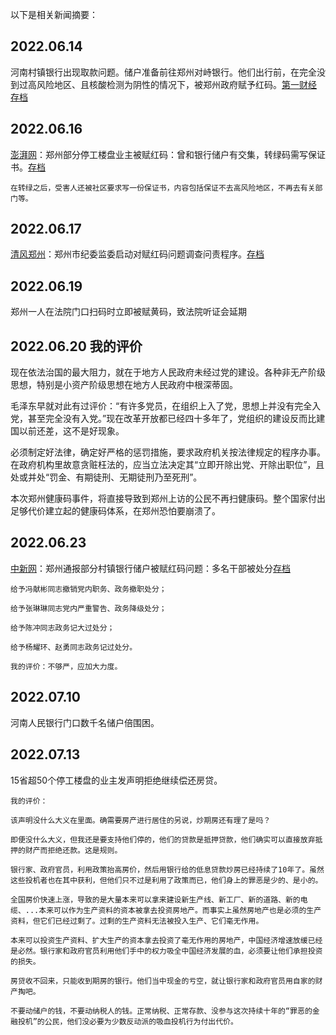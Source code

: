 以下是相关新闻摘要：

2022.06.14
---
  河南村镇银行出现取款问题。储户准备前往郑州对峙银行。他们出行前，在完全没到过高风险地区、且核酸检测为阴性的情况下，被郑州政府赋予红码。<a href="https://www.yicai.com/news/101442733.html" target="_blank">第一财经</a> <a href="https://web.archive.org/web/20220614033931/https://www.yicai.com/news/101442733.html" target="_blank">存档</a>

2022.06.16
---
  <a href="https://www.thepaper.cn/newsDetail_forward_18588728" target="_blank">澎湃网</a>：郑州部分停工楼盘业主被赋红码：曾和银行储户有交集，转绿码需写保证书。<a href="https://web.archive.org/web/20220616034444/https://www.thepaper.cn/newsDetail_forward_18588728" target="_blank">存档</a>

    在转绿之后，受害人还被社区要求写一份保证书，内容包括保证不去高风险地区，不再去有关部门等。

2022.06.17
---
  <a href="https://mp.weixin.qq.com/s/8cOTOcHDT3_JwqMiTiZszA" target="_blank">清风郑州</a>：郑州市纪委监委启动对赋红码问题调查问责程序。<a href="https://web.archive.org/web/20220617120429/https://mp.weixin.qq.com/s/8cOTOcHDT3_JwqMiTiZszA" target="_blank">存档</a>

2022.06.19
---
  郑州一人在法院门口扫码时立即被赋黄码，致法院听证会延期

2022.06.20 我的评价
---
  现在依法治国的最大阻力，就在于地方人民政府未经过党的建设。各种非无产阶级思想，特别是小资产阶级思想在地方人民政府中根深蒂固。

  毛泽东早就对此有过评价：“有许多党员，在组织上入了党，思想上并没有完全入党，甚至完全没有入党。”现在改革开放都已经四十多年了，党组织的建设反而比建国以前还差，这不是好现象。

  必须制定好法律，确定好严格的惩罚措施，要求政府机关按法律规定的程序办事。在政府机构里故意贪赃枉法的，应当立法决定其“立即开除出党、开除出职位”，且处或并处“罚金、有期徒刑、无期徒刑乃至死刑”。

  本次郑州健康码事件，将直接导致到郑州上访的公民不再扫健康码。整个国家付出足够代价建立起的健康码体系，在郑州恐怕要崩溃了。


2022.06.23
---
  <a href="http://www.chinanews.com.cn/gn/2022/06-22/9786134.shtml" target="_blank">中新网</a>：郑州通报部分村镇银行储户被赋红码问题：多名干部被处分<a href="https://web.archive.org/web/20220622103222/http://www.chinanews.com.cn/gn/2022/06-22/9786134.shtml" target="_blank">存档</a>

    给予冯献彬同志撤销党内职务、政务撤职处分；

    给予张琳琳同志党内严重警告、政务降级处分；

    给予陈冲同志政务记大过处分；

    给予杨耀环、赵勇同志政务记过处分。

    我的评价：不够严，应加大力度。

2022.07.10
---
  河南人民银行门口数千名储户倍围困。

2022.07.13
---
  15省超50个停工楼盘的业主发声明拒绝继续偿还房贷。

    我的评价：

    该声明没什么大义在里面。确需要房产进行居住的另说，炒期房还有理了是吗？

    即便没什么大义，但我还是要支持他们停的，他们的贷款是抵押贷款，他们确实可以直接放弃抵押的财产而拒绝还款。这是规则。

    银行家、政府官员，利用政策抬高房价，然后用银行给的低息贷款炒房已经持续了10年了。虽然这些投机者也在其中获利，但他们只不过是利用了政策而已，他们身上的罪恶是少的、是小的。

    全国房价快速上涨，导致的是大量本来可以拿来建设新生产线、新工厂、新的道路、新的电缆、...本来可以作为生产资料的资本被拿去投资房地产。而事实上虽然房地产也是必须的生产资料，但它们已经过剩了。过剩的生产资料无法被投入生产、它们毫无作用。

    本来可以投资生产资料、扩大生产的资本拿去投资了毫无作用的房地产，中国经济增速放缓已经是必然。银行家和政府官员利用他们手中的权力吸全中国经济发展的血，必须要让他们承担投资的损失。

    房贷收不回来，只能收到期房的银行。他们当中现金的亏空，就让银行家和政府官员用自家的财产掏吧。

    不要动储户的钱，不要动纳税人的钱。正常纳税、正常存款、没参与这次持续十年的“罪恶的金融投机”的公民，他们没必要为少数反动派的吸血投机行为付出代价。